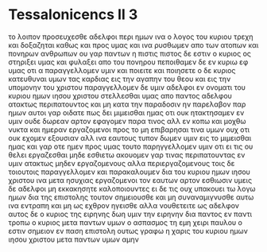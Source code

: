 # Tessalonicencs II 3
το λοιπον προσευχεσθε αδελφοι περι ημων ινα ο λογος του κυριου τρεχη και δοξαζηται καθως και προς υμας
και ινα ρυσθωμεν απο των ατοπων και πονηρων ανθρωπων ου γαρ παντων η πιστις 
πιστος δε εστιν ο κυριος ος στηριξει υμας και φυλαξει απο του πονηρου 
πεποιθαμεν δε εν κυριω εφ υμας οτι α παραγγελλομεν υμιν και ποιειτε και ποιησετε
ο δε κυριος κατευθυναι υμων τας καρδιας εις την αγαπην του θεου και εις την υπομονην του χριστου
παραγγελλομεν δε υμιν αδελφοι εν ονοματι του κυριου ημων ιησου χριστου στελλεσθαι υμας απο παντος αδελφου ατακτως περιπατουντος και μη κατα την παραδοσιν ην παρελαβον παρ ημων
αυτοι γαρ οιδατε πως δει μιμεισθαι ημας οτι ουκ ητακτησαμεν εν υμιν
ουδε δωρεαν αρτον εφαγομεν παρα τινος αλλ εν κοπω και μοχθω νυκτα και ημεραν εργαζομενοι προς το μη επιβαρησαι τινα υμων
ουχ οτι ουκ εχομεν εξουσιαν αλλ ινα εαυτους τυπον δωμεν υμιν εις το μιμεισθαι ημας
και γαρ οτε ημεν προς υμας τουτο παρηγγελλομεν υμιν οτι ει τις ου θελει εργαζεσθαι μηδε εσθιετω
ακουομεν γαρ τινας περιπατουντας εν υμιν ατακτως μηδεν εργαζομενους αλλα περιεργαζομενους
τοις δε τοιουτοις παραγγελλομεν και παρακαλουμεν δια του κυριου ημων ιησου χριστου ινα μετα ησυχιας εργαζομενοι τον εαυτων αρτον εσθιωσιν
υμεις δε αδελφοι μη εκκακησητε καλοποιουντες
ει δε τις ουχ υπακουει τω λογω ημων δια της επιστολης τουτον σημειουσθε και μη συναναμιγνυσθε αυτω ινα εντραπη
και μη ως εχθρον ηγεισθε αλλα νουθετειτε ως αδελφον
αυτος δε ο κυριος της ειρηνης δωη υμιν την ειρηνην δια παντος εν παντι τροπω ο κυριος μετα παντων υμων
ο ασπασμος τη εμη χειρι παυλου ο εστιν σημειον εν παση επιστολη ουτως γραφω 
η χαρις του κυριου ημων ιησου χριστου μετα παντων υμων αμην
